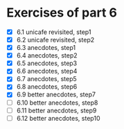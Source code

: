 # Exercises of part 6

- [x] 6.1 unicafe revisited, step1
- [x] 6.2 unicafe revisited, step2
- [x] 6.3 anecdotes, step1
- [x] 6.4 anecdotes, step2
- [x] 6.5 anecdotes, step3
- [x] 6.6 anecdotes, step4
- [x] 6.7 anecdotes, step5
- [x] 6.8 anecdotes, step6
- [x] 6.9 better anecdotes, step7
- [ ] 6.10 better anecdotes, step8
- [ ] 6.11 better anecdotes, step9
- [ ] 6.12 better anecdotes, step10